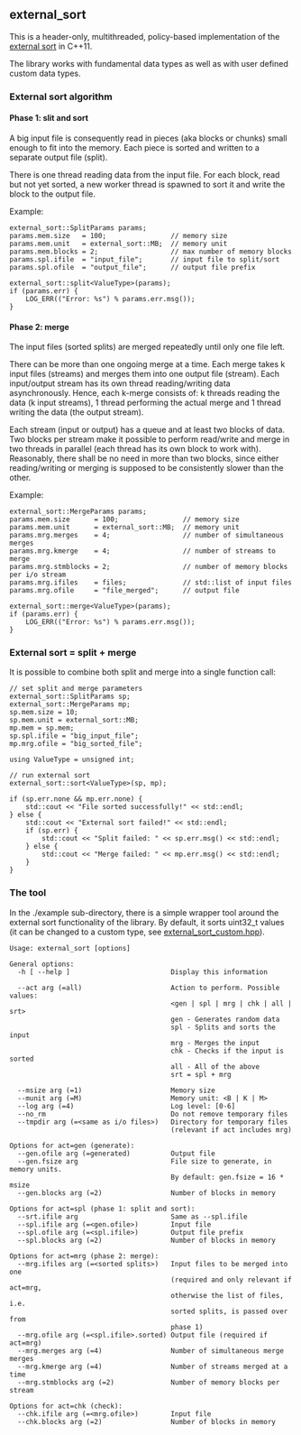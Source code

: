 external_sort
-------------

This is a header-only, multithreaded, policy-based implementation of the [external sort](http://en.wikipedia.org/wiki/External_sorting) in C++11.

The library works with fundamental data types as well as with user defined custom data types.

### External sort algorithm

#### Phase 1: slit and sort

A big input file is consequently read in pieces (aka blocks or chunks) small enough to fit into the memory. Each piece is sorted and written to a separate output file (split).

There is one thread reading data from the input file. For each block, read but not yet sorted, a new worker thread is spawned to sort it and write the block to the output file.

Example:

    external_sort::SplitParams params;
    params.mem.size   = 100;                // memory size
    params.mem.unit   = external_sort::MB;  // memory unit
    params.mem.blocks = 2;                  // max number of memory blocks
    params.spl.ifile  = "input_file";       // input file to split/sort
    params.spl.ofile  = "output_file";      // output file prefix
    
    external_sort::split<ValueType>(params);
    if (params.err) {
        LOG_ERR(("Error: %s") % params.err.msg());
    }

#### Phase 2: merge

The input files (sorted splits) are merged repeatedly until only one file left.

There can be more than one ongoing merge at a time. Each merge takes k input files (streams) and merges them into one output file (stream). Each input/output stream has its own thread reading/writing data asynchronously. Hence, each k-merge consists of: k threads reading the data (k input streams), 1 thread performing the actual merge and 1 thread writing the data (the output stream).

Each stream (input or output) has a queue and at least two blocks of data. Two blocks per stream make it possible to perform read/write and merge in two threads in parallel (each thread has its own block to work with). Reasonably, there shall be no need in more than two blocks, since either reading/writing or merging is supposed to be consistently slower than the other.

Example:

    external_sort::MergeParams params;
    params.mem.size      = 100;                // memory size
    params.mem.unit      = external_sort::MB;  // memory unit
    params.mrg.merges    = 4;                  // number of simultaneous merges
    params.mrg.kmerge    = 4;                  // number of streams to merge
    params.mrg.stmblocks = 2;                  // number of memory blocks per i/o stream
    params.mrg.ifiles    = files;              // std::list of input files
    params.mrg.ofile     = "file_merged";      // output file

    external_sort::merge<ValueType>(params);
    if (params.err) {
        LOG_ERR(("Error: %s") % params.err.msg());
    }

### External sort = split + merge

It is possible to combine both split and merge into a single function call:

    // set split and merge parameters
    external_sort::SplitParams sp;
    external_sort::MergeParams mp;
    sp.mem.size = 10;
    sp.mem.unit = external_sort::MB;
    mp.mem = sp.mem;
    sp.spl.ifile = "big_input_file";
    mp.mrg.ofile = "big_sorted_file";

    using ValueType = unsigned int;

    // run external sort
    external_sort::sort<ValueType>(sp, mp);

    if (sp.err.none && mp.err.none) {
        std::cout << "File sorted successfully!" << std::endl;
    } else {
        std::cout << "External sort failed!" << std::endl;
        if (sp.err) {
            std::cout << "Split failed: " << sp.err.msg() << std::endl;
        } else {
            std::cout << "Merge failed: " << mp.err.msg() << std::endl;
        }
    }

### The tool

In the ./example sub-directory, there is a simple wrapper tool around the external sort functionality of the library.
By default, it sorts uint32_t values (it can be changed to a custom type, see [external_sort_custom.hpp](https://github.com/alveko/external_sort/blob/master/example/external_sort_custom.hpp)).

    Usage: external_sort [options]
    
    General options:
      -h [ --help ]                         Display this information
                                            
      --act arg (=all)                      Action to perform. Possible values:
                                            <gen | spl | mrg | chk | all | srt>
                                            gen - Generates random data
                                            spl - Splits and sorts the input
                                            mrg - Merges the input
                                            chk - Checks if the input is sorted
                                            all - All of the above
                                            srt = spl + mrg
                                            
      --msize arg (=1)                      Memory size
      --munit arg (=M)                      Memory unit: <B | K | M>
      --log arg (=4)                        Log level: [0-6]
      --no_rm                               Do not remove temporary files
      --tmpdir arg (=<same as i/o files>)   Directory for temporary files
                                            (relevant if act includes mrg)
    
    Options for act=gen (generate):
      --gen.ofile arg (=generated)          Output file
      --gen.fsize arg                       File size to generate, in memory units.
                                            By default: gen.fsize = 16 * msize
      --gen.blocks arg (=2)                 Number of blocks in memory
    
    Options for act=spl (phase 1: split and sort):
      --srt.ifile arg                       Same as --spl.ifile
      --spl.ifile arg (=<gen.ofile>)        Input file
      --spl.ofile arg (=<spl.ifile>)        Output file prefix
      --spl.blocks arg (=2)                 Number of blocks in memory
    
    Options for act=mrg (phase 2: merge):
      --mrg.ifiles arg (=<sorted splits>)   Input files to be merged into one
                                            (required and only relevant if act=mrg,
                                            otherwise the list of files, i.e. 
                                            sorted splits, is passed over from 
                                            phase 1)
      --mrg.ofile arg (=<spl.ifile>.sorted) Output file (required if act=mrg)
      --mrg.merges arg (=4)                 Number of simultaneous merge merges
      --mrg.kmerge arg (=4)                 Number of streams merged at a time
      --mrg.stmblocks arg (=2)              Number of memory blocks per stream
    
    Options for act=chk (check):
      --chk.ifile arg (=<mrg.ofile>)        Input file
      --chk.blocks arg (=2)                 Number of blocks in memory

